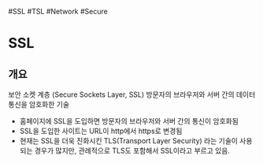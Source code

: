 #SSL #TSL #Network #Secure
# SSL
## 개요
보안 소켓 계층 (Secure Sockets Layer, SSL)
방문자의 브라우저와 서버 간의 데이터 통신을 암호화한 기술
- 홈페이지에 SSL을 도입하면 방문자의 브라우저와 서버 간의 통신이 암호화됨
- SSL을 도입한 사이트는 URL이 http에서 https로 변경됨
- 현재는 SSL을 더욱 진화시킨 TLS(Transport Layer Security) 라는 기술이 사용되는 경우가 많지만, 관례적으로 TLS도 포함해서 SSL이라고 부르고 있음.
